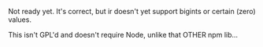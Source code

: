 Not ready yet. It's correct, but ir doesn't yet support bigints or certain (zero) values.

This isn't GPL'd and doesn't require Node, unlike that OTHER npm lib...
